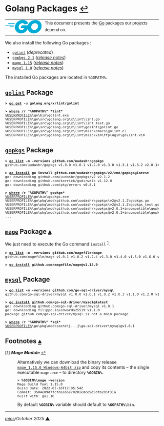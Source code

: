 # <span id="top">Golang Packages</span> <span style="font-size:90%;">[↩](README.md#top)</span>

<table style="font-family:Helvetica,Arial;line-height:1.6;">
  <tr>
  <td style="border:0;padding:0 10px 0 0;min-width:120px;"><a href="https://golang.org/" rel="external"><img style="border:0;" src="./docs/images/go-logo-blue.svg" width="120" alt="Go project"/></a></td>
  <td style="border:0;padding:0;vertical-align:text-top;">This document presents the <a href="https://golang.org/" rel="external">Go</a> packages our projects depend on.
  </td>
  </tr>
</table>

We also install the following Go packages :

- [`golint`][github_golint] (*deprecated*)
- [`gopkgs 2.1`][github_gopkgs] ([*release notes*][github_gopkgs_latest])
- [`mage 1.15`][github_mage] ([*release notes*][github_mage_latest])
- [`mysql 1.8`][github_mysql] ([*release notes*][github_mysql_latest])

The installed Go packages are located in <code>%GOPATH%</code>.

## <span id="golint"><a href="https://github.com/golang/lint"><b><code>golint</code></b></a> Package</span>

<pre style="font-size:80%;">
<b>&gt; <a href="https://golang.org/cmd/go/#hdr-Add_dependencies_to_current_module_and_install_them">go get</a> -u golang.org/x/lint/golint</b>
&nbsp;
<b>&gt; <a href="https://docs.microsoft.com/en-us/windows-server/administration/windows-commands/where_1">where</a> /r "%GOPATH%" *lint*</b>
<a href="https://en.wikipedia.org/wiki/Environment_variable#Default_values">%USERPROFILE%</a>\go\bin\golint.exe
%USERPROFILE%\go\src\golang.org\x\lint\lint.go
%USERPROFILE%\go\src\golang.org\x\lint\lint_test.go
%USERPROFILE%\go\src\golang.org\x\lint\golint\golint.go
%USERPROFILE%\go\src\golang.org\x\lint\misc\emacs\golint.el
%USERPROFILE%\go\src\golang.org\x\lint\misc\vim\ftplugin\go\lint.vim
</pre>

## <span id="gopkgs"><a href="https://github.com/uudashr/gopkgs"><b><code>gopkgs</code></b></a> Package</span>

<pre style="font-size:80%;">
<b>&gt; <a href="https://go.dev/ref/mod#go-list">go list</a> -m -versions github.com/uudashr/gopkgs</b>
github.com/uudashr/gopkgs v1.0.0 v1.0.1 v1.2.0 v1.3.0 v1.3.1 v1.3.2 v2.0.1+incompatible
&nbsp;
<b>&gt; <a href="https://go.dev/ref/mod#go-install">go install</a> go install github.com/uudashr/gopkgs/v2/cmd/gopkgs@latest</b>
go: downloading github.com/uudashr/gopkgs/v2 v2.1.2
go: downloading github.com/karrick/godirwalk v1.12.0
go: downloading github.com/pkg/errors v0.8.1
&nbsp;
<b>&gt; <a href="https://docs.microsoft.com/en-us/windows-server/administration/windows-commands/where_1">where</a> /r "%GOPATH%" gopkgs*</b>
<a href="https://en.wikipedia.org/wiki/Environment_variable#Default_values">%USERPROFILE%</a>\go\bin\gopkgs.exe
%USERPROFILE%\go\pkg\mod\github.com\uudashr\gopkgs\v2@v2.1.2\gopkgs.go
%USERPROFILE%\go\pkg\mod\github.com\uudashr\gopkgs\v2@v2.1.2\gopkgs_test.go
%USERPROFILE%\go\pkg\mod\github.com\uudashr\gopkgs@v2.0.1+incompatible\gopkgs.go
%USERPROFILE%\go\pkg\mod\github.com\uudashr\gopkgs@v2.0.1+incompatible\gopkgs_test.go
...</pre>

## <span id="mage"><a href="https://github.com/magefile/mage"><b><code>mage</code></b></a> Package</span> [**&#x25B4;**](#top)

We just need to execute the Go command `install` <sup id="anchor_01">[1](#footnote_01)</sup>.

<pre style="font-size:80%;">
<b>&gt; <a href="https://go.dev/ref/mod#go-list">go list</a> -m -versions github.com/magefile/mage</b>
github.com/magefile/mage v1.0.1 v1.0.2 v1.2.4 v1.3.0 v1.4.0 v1.5.0 v1.6.0 v1.6.1 v1.6.2 v1.7.0 v1.7.1 v1.8.0 v1.9.0 v1.10.0 v1.11.0 v1.12.0 v1.12.1 v1.13.0 v1.14.0 v1.15.0
&nbsp;
<b>&gt; <a href="https://go.dev/ref/mod#go-install">go install</a> github.com/magefile/mage@v1.15.0</b>
</pre>

## <span id="mysql"><a href="https://github.com/go-sql-driver/mysql"><b><code>mysql</code></b></a> Package</span>

<pre style="font-size:80%;">
<b>&gt; <a href="https://go.dev/ref/mod#go-list">go list</a> -m -versions github.com/go-sql-driver/mysql</b>
github.com/go-sql-driver/mysql v1.0.0 v1.0.1 v1.0.2 v1.0.3 v1.1.0 v1.2.0 v1.3.0 v1.4.0 v1.4.1 v1.5.0 v1.6.0 v1.7.0 v1.7.1
&nbsp;
<b>&gt; <a href="https://go.dev/ref/mod#go-install">go install</a> github.com/go-sql-driver/mysql@latest</b>
go: downloading github.com/go-sql-driver/mysql v1.8.1
go: downloading filippo.io/edwards25519 v1.1.0
package github.com/go-sql-driver/mysql is not a main package
&nbsp;
<b>&gt; <a href="https://docs.microsoft.com/en-us/windows-server/administration/windows-commands/where_1">where</a> /r "%GOPATH%" *sql*</b>
<a href="https://en.wikipedia.org/wiki/Environment_variable#Default_values">%USERPROFILE%</a>\go\pkg\mod\cache\[...]\go-sql-driver\mysql@v1.8.1
</pre>

## <span id="footnotes">Footnotes</span> [**&#x25B4;**](#top)

<span id="footnote_01">[1]</span> ***Mage Module*** [↩](#anchor_01)

<dl><dd>
Alternatively we can download the binary release <a href="https://github.com/magefile/mage/releases/tag/v1.15.0"><code>mage_1.15.0_Windows-64bit.zip</code></a> and copy its contents &ndash; the single executable <code>mage.exe</code> &ndash; to directory <code><b>%GOBIN%</b></code>.
</dd><dd>
<pre style="font-size:80%;">
<b>&gt; %GOBIN%\mage -version</b>
Mage Build Tool 1.15.0
Build Date: 2022-03-16T17:05:54Z
Commit: 3504e09d7fcfdeab6e70281edce5d5dfb205f31a
built with: go1.18
</pre>
</dd>
<dd>
By default <code><b>%GOBIN%</b></code> variable should default to <code><b>%GOPATH%</b>\bin</code>.
</dd></dl>

***

*[mics](https://lampwww.epfl.ch/~michelou/)/October 2025* [**&#9650;**](#top)
<span id="bottom">&nbsp;</span>

<!-- link refs -->

[github_golint]: https://github.com/golang/lint
[github_gopkgs]: https://github.com/uudashr/gopkgs
[github_gopkgs_latest]: https://github.com/uudashr/gopkgs/releases/latest
[github_mage]: https://github.com/magefile/mage
[github_mage_latest]: https://github.com/magefile/mage/releases
[github_mysql]: https://github.com/go-sql-driver/mysql
[github_mysql_latest]: https://github.com/go-sql-driver/mysql/releases/latest
